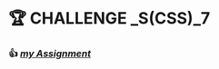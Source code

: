 <h1 id="🏆-challenge-_scss_7">🏆 CHALLENGE _S(CSS)_7</h1>
<h3 id="👍-my-assignment">👍 <a href="https://github.com/gay0ung/CSS_Flex-Grid/tree/master/challenges/assignment6"><em>my Assignment</em></a></h3>

